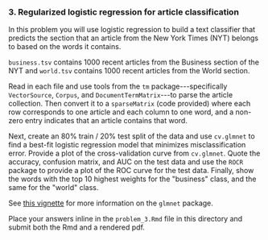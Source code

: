 ### 3. Regularized logistic regression for article classification

In this problem you will use logistic regression to build a text classifier that predicts the section that an article from the New York Times (NYT) belongs to based on the words it contains.

``business.tsv`` contains 1000 recent articles from the Business section of the NYT and ``world.tsv`` contains 1000 recent articles from the World section.

Read in each file and use tools from the ``tm`` package---specifically ``VectorSource``, ``Corpus``, and ``DocumentTermMatrix``---to parse the article collection.
Then convert it to a ``sparseMatrix`` (code provided) where each row corresponds to one article and each column to one word, and a non-zero entry indicates that an article contains that word.

Next, create an 80% train / 20% test split of the data and use ``cv.glmnet`` to find a best-fit logistic regression model that minimizes misclassification error.
Provide a plot of the cross-validation curve from ``cv.glmnet``.
Quote the accuracy, confusion matrix, and AUC on the test data and use the ``ROCR`` package to provide a plot of the ROC curve for the test data.
Finally, show the words with the top 10 highest weights for the "business" class, and the same for the "world" class.

See [this vignette](https://web.stanford.edu/~hastie/glmnet/glmnet_alpha.html) for more information on the ``glmnet`` package.

Place your answers inline in the `problem_3.Rmd` file in this directory and submit both the Rmd and a rendered pdf.